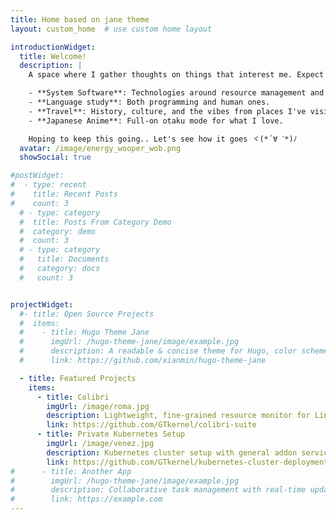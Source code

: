 ```yaml
---
title: Home based on jane theme
layout: custom_home  # use custom home layout

introductionWidget:
  title: Welcome!
  description: |
    A space where I gather thoughts on things that interest me. Expect posts on:

    - **System Software**: Technologies around resource management and container orchestration.
    - **Language study**: Both programming and human ones.
    - **Travel**: History, culture, and the vibes from places I've visited.
    - **Japanese Anime**: Full-on otaku mode for what I love.

    Hoping to keep this going.. Let's see how it goes ヾ(*´∀ ˋ*)ﾉ
  avatar: /image/energy_wooper_wob.png
  showSocial: true

#postWidget:
#  - type: recent
#    title: Recent Posts
#    count: 3
  # - type: category
  #  title: Posts From Category Demo
  #  category: demo
  #  count: 3
  # - type: category
  #   title: Documents
  #   category: docs
  #   count: 3


projectWidget:
  #- title: Open Source Projects
  #  items:
  #    - title: Hugo Theme Jane
  #      imgUrl: /hugo-theme-jane/image/example.jpg
  #      description: A readable & concise theme for Hugo, color schemes to choose, easy to personalize. Working well since 2018.
  #      link: https://github.com/xianmin/hugo-theme-jane

  - title: Featured Projects
    items:
      - title: Colibri
        imgUrl: /image/roma.jpg
        description: Lightweight, fine-grained resource monitor for Linux container.
        link: https://github.com/GTkernel/colibri-suite
      - title: Private Kubernetes Setup
        imgUrl: /image/venez.jpg
        description: Kubernetes cluster setup with general addon services.
        link: https://github.com/GTkernel/kubernetes-cluster-deployment
#      - title: Another App
#        imgUrl: /hugo-theme-jane/image/example.jpg
#        description: Collaborative task management with real-time updates.
#        link: https://example.com
---
```

